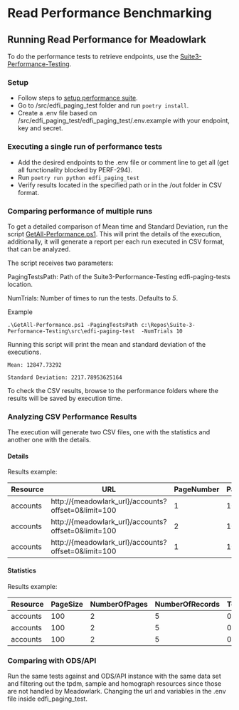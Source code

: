 # Read Performance Benchmarking

## Running Read Performance for Meadowlark

To do the performance tests to retrieve endpoints, use the
[Suite3-Performance-Testing](https://github.com/Ed-Fi-Exchange-OSS/Suite-3-Performance-Testing).

### Setup

- Follow steps to [setup performance suite](./SETUP-PERFORMANCE-SUITE.md).
- Go to /src/edfi_paging_test folder and run `poetry install`.
- Create a .env file based on /src/edfi_paging_test/edfi_paging_test/.env.example with your endpoint, key and secret.

### Executing a single run of performance tests

- Add the desired endpoints to the .env file or comment line to get all (get all functionality blocked by PERF-294).
- Run `poetry run python edfi_paging_test`
- Verify results located in the specified path or in the /out folder in CSV format.

### Comparing performance of multiple runs

To get a detailed comparison of Mean time and Standard Deviation, run the script
[GetAll-Performance.ps1](../../../eng/performance/GetAll-Performance.ps1). This will print the details of the execution,
additionally, it will generate a report per each run executed in CSV format, that can be analyzed.

The script receives two parameters:

PagingTestsPath: Path of the Suite3-Performance-Testing edfi-paging-tests location.

NumTrials: Number of times to run the tests. Defaults to *5*.

Example

```pwsh
.\GetAll-Performance.ps1 -PagingTestsPath c:\Repos\Suite-3-Performance-Testing\src\edfi-paging-test  -NumTrials 10

```

Running this script will print the mean and standard deviation of the executions.

`Mean: 12847.73292`

`Standard Deviation: 2217.78953625164`

To check the CSV results, browse to the performance folders where the results will be saved by execution time.

### Analyzing CSV Performance Results

The execution will generate two CSV files, one with the statistics and another one with the details.

#### Details

Results example:

| Resource |                         URL                         | PageNumber | PageSize | NumberOfRecords | ElapsedTime | StatusCode |
|----------|-----------------------------------------------------|------------|----------|-----------------|-------------|------------|
| accounts | http://{meadowlark_url}/accounts?offset=0&limit=100 |  1         |    100   |       100       | 0.020013055 |     200    |
| accounts | http://{meadowlark_url}/accounts?offset=0&limit=100 |  2         |    100   |       100       | 0.040413055 |     200    |
| accounts | http://{meadowlark_url}/accounts?offset=0&limit=100 |  1         |    100   |       100       | 0.089013055 |     200    |

#### Statistics

Results example:

| Resource | PageSize | NumberOfPages | NumberOfRecords | TotalTime |   MeanTime  | StDeviation | NumberOfErrors |
|----------|----------|---------------|-----------------|-----------|-------------|-------------|----------------|
| accounts |   100    |       2       |         5       |   0.1031  | 0.020013055 |    0.0215   |        0       |
| accounts |   100    |       2       |         5       |   0.1031  | 0.020013055 |    0.0215   |        0       |
| accounts |   100    |       2       |         5       |   0.1031  | 0.020013055 |    0.0215   |        0       |

### Comparing with ODS/API

Run the same tests against and ODS/API instance with the same data set and filtering out the tpdm, sample and homograph
resources since those are not handled by Meadowlark. Changing the url and variables in the .env file inside edfi_paging_test.
